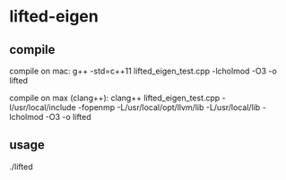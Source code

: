 # lifted-eigen

## compile
compile on mac:
g++ -std=c++11 lifted_eigen_test.cpp -lcholmod -O3 -o lifted

compile on max (clang++):
clang++ lifted_eigen_test.cpp -I/usr/local/include -fopenmp -L/usr/local/opt/llvm/lib -L/usr/local/lib -lcholmod -O3 -o lifted


## usage
./lifted

